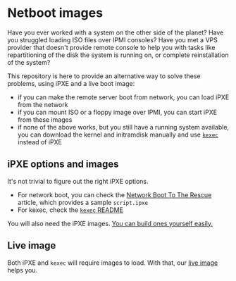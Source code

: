 # Netboot images

Have you ever worked with a system on the other side of the planet?
Have you struggled loading ISO files over IPMI consoles?
Have you met a VPS provider that doesn't provide remote console to help you with tasks like
repartitioning of the disk the system is running on, or complete reinstallation of the system?

This repository is here to provide an alternative way to solve these problems, using iPXE and a live boot image:

- if you can make the remote server boot from network, you can load iPXE from the network
- if you can mount ISO or a floppy image over IPMI, you can start iPXE from these images
- if none of the above works, but you still have a running system available, you can download the kernel and initramdisk manually and use [`kexec`](https://linux.die.net/man/8/kexec) instead of iPXE

## iPXE options and images
It's not trivial to figure out the right iPXE options.

- For network boot, you can check the [Network Boot To The Rescue](network-boot-to-the-rescue.md) article, which provides a sample `script.ipxe`
- For kexec, check the [`kexec` README](kexec/README.md)

You will also need the iPXE images. [You can build ones yourself easily.](ipxe/README.md)

## Live image
Both iPXE and `kexec` will require images to load. With that, our [live image](live-system/README.md) helps you.

